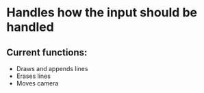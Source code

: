 # Handles how the input should be handled

## Current functions:
* Draws and appends lines
* Erases lines
* Moves camera